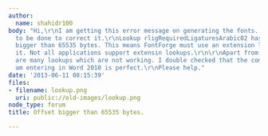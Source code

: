 ```yaml
---
author:
  name: shahidr100
body: "Hi,\r\nI am getting this error message on generating the fonts. What needs
  to be done to correct it.\r\nLookup rligRequiredLigaturesArabic02 has an offset
  bigger than 65535 bytes. This means FontForge must use an extension lookup to output
  it. Not all applications support extensin lookups.\r\n\r\nApart from that there
  are many lookups which are not working. I double checked that the combination I
  am entering in Word 2010 is perfect.\r\nPlease help."
date: '2013-06-11 08:15:39'
files:
- filename: lookup.png
  uri: public://old-images/lookup.png
node_type: forum
title: Offset bigger than 65535 bytes.

---
```

